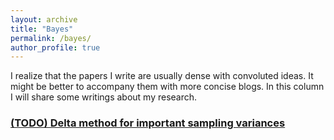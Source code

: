 ```yaml
---
layout: archive
title: "Bayes"
permalink: /bayes/
author_profile: true
---
```


I realize that the papers I write are usually dense with convoluted ideas. It might be better to accompany them with more concise blogs. In this column I will share some writings about my research.

### [(TODO) Delta method for important sampling variances](/posts/delta_method)